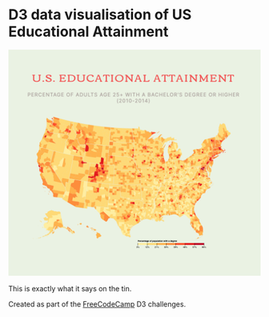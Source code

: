 # D3 data visualisation of US Educational Attainment

![preview image](preview.png)

This is exactly what it says on the tin.

Created as part of the [FreeCodeCamp](https://www.freecodecamp.org) D3 challenges.